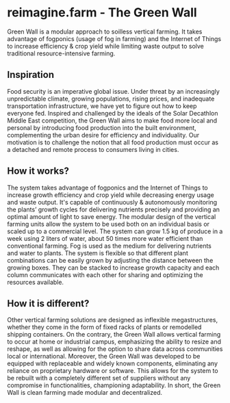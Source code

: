 # reimagine.farm - The Green Wall 

Green Wall is a modular approach to soilless vertical farming. It takes advantage of fogponics (usage of fog in farming) and the Internet of Things to increase efficiency & crop yield while limiting waste output to solve traditional resource-intensive farming.

## Inspiration
Food security is an imperative global issue. Under threat by an increasingly unpredictable climate, growing populations, rising prices, and inadequate transportation infrastructure, we have yet to figure out how to keep everyone fed. Inspired and challenged by the ideals of the Solar Decathlon Middle East competition, the Green Wall aims to make food more local and personal by introducing food production into the built environment, complementing the urban desire for efficiency and individuality. Our motivation is to challenge the notion that all food production must occur as a detached and remote process to consumers living in cities.

## How it works?
The system takes advantage of fogponics and the Internet of Things to increase growth efficiency and crop yield while decreasing energy usage and waste output. It's capable of continuously & autonomously monitoring the plants’ growth cycles for delivering nutrients precisely and providing an optimal amount of light to save energy. The modular design of the vertical farming units allow the system to be used both on an individual basis or scaled up to a commercial level. The system can grow 1.5 kg of produce in a week using 2 liters of water, about 50 times more water efficient than conventional farming. Fog is used as the medium for delivering nutrients and water to plants. The system is flexible so that different plant combinations can be easily grown by adjusting the distance between the growing boxes. They can be stacked to increase growth capacity and each column communicates with each other for sharing and optimizing the resources available.

## How it is different?
Other vertical farming solutions are designed as inflexible megastructures, whether they come in the form of fixed racks of plants or remodelled shipping containers. On the contrary, the Green Wall allows vertical farming to occur at home or industrial campus, emphasizing the ability to resize and reshape, as well as allowing for the option to share data across communities local or international. Moreover, the Green Wall was developed to be equipped with replaceable and widely known components, eliminating any reliance on proprietary hardware or software. This allows for the system to be rebuilt with a completely different set of suppliers without any compromise in functionalities, championing adaptability. In short, the Green Wall is clean farming made modular and decentralized.
